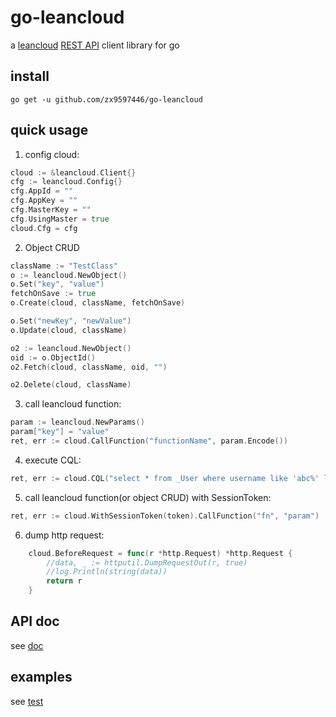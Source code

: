 go-leancloud
============

a [leancloud](https://leancloud.cn/) [REST API](https://leancloud.cn/docs/rest_api.html) client library for go

install
------------
```go get -u github.com/zx9597446/go-leancloud```

quick usage
-----------
1. config cloud:
```go
cloud := &leancloud.Client{}
cfg := leancloud.Config{}
cfg.AppId = ""
cfg.AppKey = ""
cfg.MasterKey = ""
cfg.UsingMaster = true
cloud.Cfg = cfg
```

2. Object CRUD
```go
className := "TestClass"
o := leancloud.NewObject()
o.Set("key", "value")
fetchOnSave := true
o.Create(cloud, className, fetchOnSave)

o.Set("newKey", "newValue")
o.Update(cloud, className)

o2 := leancloud.NewObject()
oid := o.ObjectId()
o2.Fetch(cloud, className, oid, "")

o2.Delete(cloud, className)
```

3. call leancloud function:
```go
param := leancloud.NewParams()
param["key"] = "value"
ret, err := cloud.CallFunction("functionName", param.Encode())
```

4. execute CQL:
```go
ret, err := cloud.CQL("select * from _User where username like 'abc%' limit 1")
```

5. call leancloud function(or object CRUD) with SessionToken:
```go
ret, err := cloud.WithSessionToken(token).CallFunction("fn", "param")
```

6. dump http request:
```go
	cloud.BeforeRequest = func(r *http.Request) *http.Request {
		//data, _ := httputil.DumpRequestOut(r, true)
		//log.Println(string(data))
		return r
	}
```

API doc
------------
see [doc](http://godoc.org/github.com/zx9597446/go-leancloud)

examples
-----------
see [test](http://github.com/zx9597446/go-leancloud/blob/master/lean_test.go)
